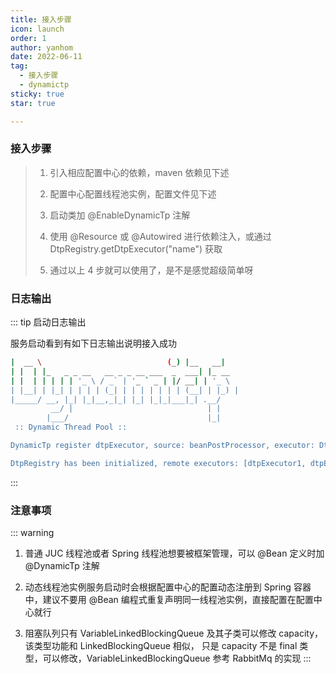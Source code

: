 ```yaml
---
title: 接入步骤
icon: launch
order: 1
author: yanhom
date: 2022-06-11
tag:
  - 接入步骤
  - dynamictp
sticky: true
star: true

---
```


### 接入步骤

> 1. 引入相应配置中心的依赖，maven 依赖见下述
>
> 2. 配置中心配置线程池实例，配置文件见下述
>
> 3. 启动类加 @EnableDynamicTp 注解
>
> 4. 使用 @Resource 或 @Autowired 进行依赖注入，或通过 DtpRegistry.getDtpExecutor("name") 获取
>
> 5. 通过以上 4 步就可以使用了，是不是感觉超级简单呀


### 日志输出

::: tip 启动日志输出

服务启动看到有如下日志输出说明接入成功

  ```bash
  |  __ \                            (_) |__   __|
  | |  | |_   _ _ __   __ _ _ __ ___  _  ___| |_ __
  | |  | | | | | '_ \ / _` | '_ ` _ | |/ __| | '_ \
  | |__| | |_| | | | | (_| | | | | | | | (__| | |_) |
  |_____/ __, |_| |_|__,_|_| |_| |_|_|___|_| .__/
           __/ |                              | |
          |___/                               |_|
   :: Dynamic Thread Pool ::

  DynamicTp register dtpExecutor, source: beanPostProcessor, executor: DtpMainPropWrapper(dtpName=dynamic-tp-test-1, corePoolSize=6, maxPoolSize=8, keepAliveTime=50, queueType=VariableLinkedBlockingQueue, queueCapacity=200, rejectType=RejectedCountableCallerRunsPolicy, allowCoreThreadTimeOut=false)

  DtpRegistry has been initialized, remote executors: [dtpExecutor1, dtpExecutor2], local executors: [ioIntensiveExecutor]
  ```

:::

### 注意事项

::: warning

1. 普通 JUC 线程池或者 Spring 线程池想要被框架管理，可以 @Bean 定义时加 @DynamicTp 注解

2. 动态线程池实例服务启动时会根据配置中心的配置动态注册到 Spring 容器中，建议不要用 @Bean 编程式重复声明同一线程池实例，直接配置在配置中心就行

3. 阻塞队列只有 VariableLinkedBlockingQueue 及其子类可以修改 capacity，该类型功能和 LinkedBlockingQueue 相似， 只是 capacity 不是
final 类型，可以修改，VariableLinkedBlockingQueue 参考 RabbitMq 的实现
:::

